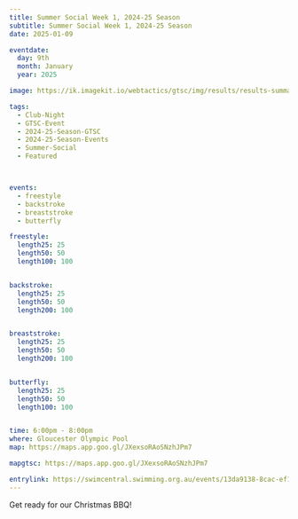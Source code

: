 ```yaml
---
title: Summer Social Week 1, 2024-25 Season
subtitle: Summer Social Week 1, 2024-25 Season
date: 2025-01-09

eventdate:
  day: 9th
  month: January
  year: 2025

image: https://ik.imagekit.io/webtactics/gtsc/img/results/results-summary-28.jpg

tags:
  - Club-Night
  - GTSC-Event
  - 2024-25-Season-GTSC
  - 2024-25-Season-Events
  - Summer-Social
  - Featured



events:
  - freestyle
  - backstroke
  - breaststroke
  - butterfly

freestyle:
  length25: 25
  length50: 50
  length100: 100


backstroke:
  length25: 25
  length50: 50
  length200: 100


breaststroke:
  length25: 25
  length50: 50
  length200: 100


butterfly:
  length25: 25
  length50: 50
  length100: 100


time: 6:00pm - 8:00pm
where: Gloucester Olympic Pool
map: https://maps.app.goo.gl/JXexsoRAoSNzhJPm7

mapgtsc: https://maps.app.goo.gl/JXexsoRAoSNzhJPm7

entrylink: https://swimcentral.swimming.org.au/events/13da9138-8cac-ef11-b8e9-002248978584/nominations
---
```


Get ready for our Christmas  BBQ!